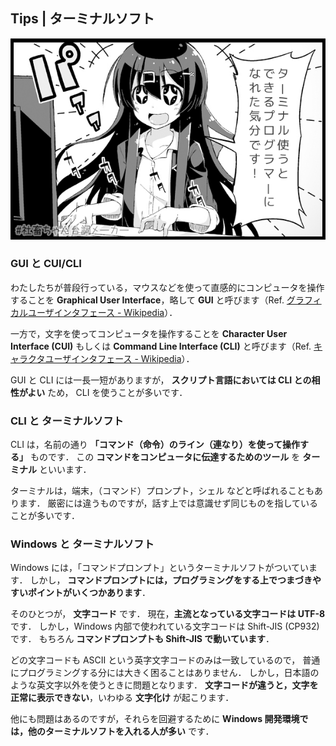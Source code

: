 ## Tips | ターミナルソフト

[![](./imgs/terminal.png)](http://blog.oukasoft.com/OS/)

### GUI と CUI/CLI

わたしたちが普段行っている，マウスなどを使って直感的にコンピュータを操作することを
**Graphical User Interface**，略して **GUI** と呼びます（Ref. [グラフィカルユーザインタフェース - Wikipedia][GUI]）．

[GUI]: https://ja.wikipedia.org/wiki/%E3%82%B0%E3%83%A9%E3%83%95%E3%82%A3%E3%82%AB%E3%83%AB%E3%83%A6%E3%83%BC%E3%82%B6%E3%82%A4%E3%83%B3%E3%82%BF%E3%83%95%E3%82%A7%E3%83%BC%E3%82%B9

一方で，文字を使ってコンピュータを操作することを
**Character User Interface (CUI)** もしくは
**Command Line Interface (CLI)** と呼びます（Ref. [キャラクタユーザインタフェース - Wikipedia][CUI]）．

[CUI]: https://ja.wikipedia.org/wiki/%E3%82%AD%E3%83%A3%E3%83%A9%E3%82%AF%E3%82%BF%E3%83%A6%E3%83%BC%E3%82%B6%E3%82%A4%E3%83%B3%E3%82%BF%E3%83%95%E3%82%A7%E3%83%BC%E3%82%B9

GUI と CLI には一長一短がありますが， **スクリプト言語においては CLI との相性がよい** ため，
CLI を使うことが多いです．

### CLI と ターミナルソフト

CLI は，名前の通り **「コマンド（命令）のライン（連なり）を使って操作する」** ものです．
この **コマンドをコンピュータに伝達するためのツール** を **ターミナル** といいます．

ターミナルは，端末，（コマンド）プロンプト，シェル などと呼ばれることもあります．
厳密には違うものですが，話す上では意識せず同じものを指していることが多いです．

### Windows と ターミナルソフト

Windows には，「コマンドプロンプト」というターミナルソフトがついています．
しかし， **コマンドプロンプトには，プログラミングをする上でつまづきやすいポイントがいくつかあります**．

そのひとつが， **文字コード** です．
現在，**主流となっている文字コードは UTF-8** です．
しかし，Windows 内部で使われている文字コードは Shift-JIS (CP932) です．
もちろん **コマンドプロンプトも Shift-JIS で動いています**．

どの文字コードも ASCII という英字文字コードのみは一致しているので，
普通にプログラミングする分には大きく困ることはありません．
しかし，日本語のような英文字以外を使うときに問題となります．
**文字コードが違うと，文字を正常に表示できない**，いわゆる **文字化け** が起こります．

他にも問題はあるのですが，それらを回避するために
**Windows 開発環境では，他のターミナルソフトを入れる人が多い** です．
